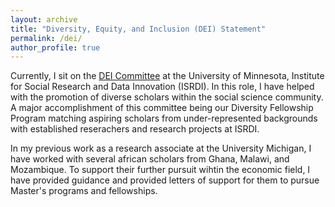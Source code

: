 ```yaml
---
layout: archive
title: "Diversity, Equity, and Inclusion (DEI) Statement"
permalink: /dei/
author_profile: true
---
```


Currently, I sit on the [DEI Committee](https://isrdi.umn.edu/equity-diversity/dei) at the University of Minnesota, Institute for Social Research and Data Innovation (ISRDI). In this role, I have helped with the promotion of diverse scholars within the social science community. A major accomplishment of this committee being our Diversity Fellowship Program matching aspiring scholars from under-represented backgrounds with established reserachers and research projects at ISRDI. 

In my previous work as a research associate at the University Michigan, I have worked with several african scholars from Ghana, Malawi, and Mozambique. To support their further pursuit wihtin the economic field, I have provided guidance and provided letters of support for them to pursue Master's programs and fellowships.


<!-- Diversity, Equity, and Inclusion (DEI)
========

- - - - - - 

**Knowledge and Understanding of DEI**

- Diversity with respect to different identities: ethnic, socioeconomic, racial, gender, sexual orientation, disability, and cultural differences
- Personal experience or perspective. 
- Demographic data related to diversity in higher education.
- Distinctions and connections between diversity, equity, inclusion, and belonging.
- Core values that every faculty member should actively contribute to.

References to important aspects of DEI. [^1]


[^1]: My reference.


**Track Record on DEI**

- Describes multiple activities in depth, with detailed information about both their role in the activities and the outcomes. Activities may span research, teaching and service, and could include applying their research skills or expertise to investigating diversity, equity, inclusion, and belonging.
- Organized or spoken at workshops or other events (depending on career stage) aimed at increasing others' understanding of diversity, equity, inclusion, and belonging as one aspect of their track record.

In my previous work as a research associate at the University Michigan, I have worked with several african scholars from Ghana, Malawi, and Mozambique. To support their further pursuit wihtin the economic field, I have provided guidance and provided letters of support for them to pursue Master's programs and fellowships.


**Plans for Advancing DEI**


- Include a section on promoting pursuing a PhD for underrepresented groups in introductory economics course.
- Add a resources page to my personal website to democractize resources within the economics profession to level the playing field for those from under-resourced communities
- Continue to collaborate with partners within LMIC countries for my fieldwork. In doing so, promote their advancement within the field and encourage their collaboration as coauthors on relevant research. 

 -->


